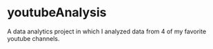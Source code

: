 # youtubeAnalysis
A data analytics project in which I analyzed data from 4 of my favorite youtube channels.
